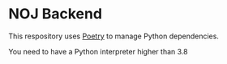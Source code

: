 # NOJ Backend

This respository uses [Poetry](https://python-poetry.org/) to manage Python dependencies.

You need to have a Python interpreter higher than 3.8